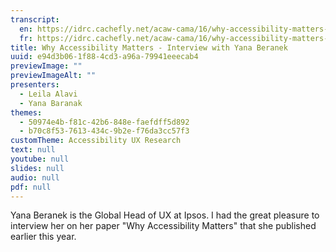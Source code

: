 ```yaml
---
transcript:
  en: https://idrc.cachefly.net/acaw-cama/16/why-accessibility-matters-interview-with-yana-beranek-transcript-en.docx
  fr: https://idrc.cachefly.net/acaw-cama/16/why-accessibility-matters-interview-with-yana-beranek-transcript-fr.docx
title: Why Accessibility Matters - Interview with Yana Beranek
uuid: e94d3b06-1f88-4cd3-a96a-79941eeecab4
previewImage: ""
previewImageAlt: ""
presenters:
  - Leila Alavi
  - Yana Baranak
themes:
  - 50974e4b-f81c-42b6-848e-faefdff5d892
  - b70c8f53-7613-434c-9b2e-f76da3cc57f3
customTheme: Accessibility UX Research
text: null
youtube: null
slides: null
audio: null
pdf: null
---
```

Yana Beranek is the Global Head of UX at Ipsos. I had the great pleasure to interview her on her paper "Why Accessibility Matters" that she published earlier this year.
